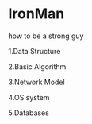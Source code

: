 # IronMan
how to be a strong guy

1.Data Structure

2.Basic Algorithm

3.Network Model

4.OS system

5.Databases
